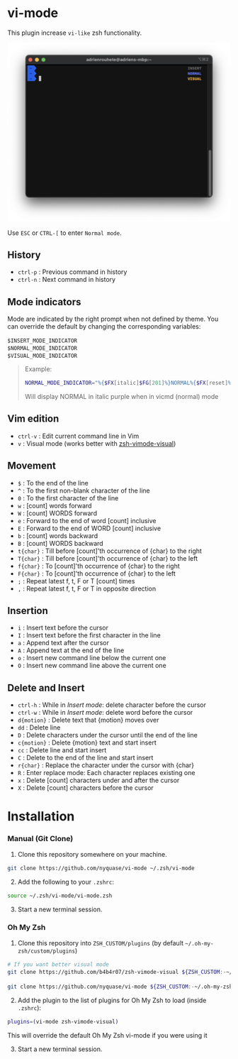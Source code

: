 vi-mode
=======
This plugin increase `vi-like` zsh functionality.

<p align="center">
  <img src="screenshot.png" alt="preview">
</p>

Use `ESC` or `CTRL-[` to enter `Normal mode`.


History
-------

- `ctrl-p` : Previous command in history
- `ctrl-n` : Next command in history


Mode indicators
---------------

Mode are indicated by the right prompt when not defined by theme.
You can override the default by changing the corresponding variables:

`$INSERT_MODE_INDICATOR`  
`$NORMAL_MODE_INDICATOR`  
`$VISUAL_MODE_INDICATOR`  

> Example:  
> ```zsh
> NORMAL_MODE_INDICATOR="%{$FX[italic]$FG[201]%}NORMAL%{$FX[reset]%}"
> ```  
> Will display NORMAL in italic purple when in vicmd (normal) mode

Vim edition
-----------

- `ctrl-v`   : Edit current command line in Vim
- `v`        : Visual mode (works better with [zsh-vimode-visual](https://github.com/b4b4r07/zsh-vimode-visual))


Movement
--------

- `$`   : To the end of the line
- `^`   : To the first non-blank character of the line
- `0`   : To the first character of the line
- `w`   : [count] words forward
- `W`   : [count] WORDS forward
- `e`   : Forward to the end of word [count] inclusive
- `E`   : Forward to the end of WORD [count] inclusive
- `b`   : [count] words backward
- `B`   : [count] WORDS backward
- `t{char}`   : Till before [count]'th occurrence of {char} to the right
- `T{char}`   : Till before [count]'th occurrence of {char} to the left
- `f{char}`   : To [count]'th occurrence of {char} to the right
- `F{char}`   : To [count]'th occurrence of {char} to the left
- `;`   : Repeat latest f, t, F or T [count] times
- `,`   : Repeat latest f, t, F or T in opposite direction


Insertion
---------

- `i`   : Insert text before the cursor
- `I`   : Insert text before the first character in the line
- `a`   : Append text after the cursor
- `A`   : Append text at the end of the line
- `o`   : Insert new command line below the current one
- `O`   : Insert new command line above the current one


Delete and Insert
-----------------

- `ctrl-h`      : While in *Insert mode*: delete character before the cursor
- `ctrl-w`      : While in *Insert mode*: delete word before the cursor
- `d{motion}`   : Delete text that {motion} moves over
- `dd`          : Delete line
- `D`           : Delete characters under the cursor until the end of the line
- `c{motion}`   : Delete {motion} text and start insert
- `cc`          : Delete line and start insert
- `C`           : Delete to the end of the line and start insert
- `r{char}`     : Replace the character under the cursor with {char}
- `R`           : Enter replace mode: Each character replaces existing one
- `x`           : Delete [count] characters under and after the cursor
- `X`           : Delete [count] characters before the cursor




# Installation

### Manual (Git Clone)

1. Clone this repository somewhere on your machine.
  ```sh
  git clone https://github.com/nyquase/vi-mode ~/.zsh/vi-mode
  ```

2. Add the following to your `.zshrc`:
  ```sh
  source ~/.zsh/vi-mode/vi-mode.zsh
  ```

3. Start a new terminal session.


### Oh My Zsh

1. Clone this repository into `ZSH_CUSTOM/plugins` (by default `~/.oh-my-zsh/custom/plugins`)

  ```sh
  # If you want better visual mode
  git clone https://github.com/b4b4r07/zsh-vimode-visual ${ZSH_CUSTOM:-~/.oh-my-zsh/custom}/plugins/zsh-vimode-visual

  git clone https://github.com/nyquase/vi-mode ${ZSH_CUSTOM:-~/.oh-my-zsh/custom}/plugins/vi-mode
  ```

2. Add the plugin to the list of plugins for Oh My Zsh to load (inside `.zshrc`):
  ```sh
  plugins=(vi-mode zsh-vimode-visual)
  ```
  This will override the default Oh My Zsh vi-mode if you were using it

3. Start a new terminal session.
